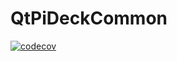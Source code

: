 # QtPiDeckCommon

[![codecov](https://codecov.io/gh/QtPiDeck/QtPiDeckCommon/branch/master/graph/badge.svg?token=ROHUF7RP2K)](https://codecov.io/gh/QtPiDeck/QtPiDeckCommon)